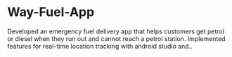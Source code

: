 # Way-Fuel-App
Developed an emergency fuel delivery app that helps customers get petrol or diesel when they run out and cannot reach a petrol station. Implemented features for real-time location tracking with android studio and..
